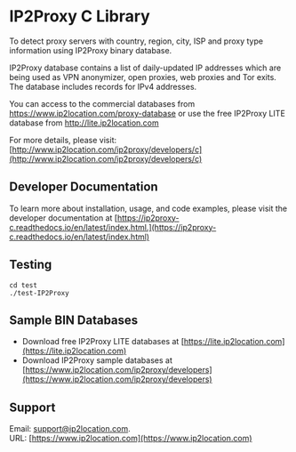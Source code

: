 # IP2Proxy C Library

To detect proxy servers with country, region, city, ISP and proxy type information using IP2Proxy binary database.

IP2Proxy database contains a list of daily-updated IP addresses which are being used as VPN anonymizer, open proxies, web proxies and Tor exits. The database includes records for IPv4 addresses.

You can access to the commercial databases from https://www.ip2location.com/proxy-database or use the free IP2Proxy LITE database from http://lite.ip2location.com

For more details, please visit:
[http://www.ip2location.com/ip2proxy/developers/c](http://www.ip2location.com/ip2proxy/developers/c)

## Developer Documentation
To learn more about installation, usage, and code examples, please visit the developer documentation at [https://ip2proxy-c.readthedocs.io/en/latest/index.html.](https://ip2proxy-c.readthedocs.io/en/latest/index.html)

## Testing

    cd test
    ./test-IP2Proxy

## Sample BIN Databases

* Download free IP2Proxy LITE databases at [https://lite.ip2location.com](https://lite.ip2location.com)  
* Download IP2Proxy sample databases at [https://www.ip2location.com/ip2proxy/developers](https://www.ip2location.com/ip2proxy/developers)

## Support

Email: support@ip2location.com.  
URL: [https://www.ip2location.com](https://www.ip2location.com)
